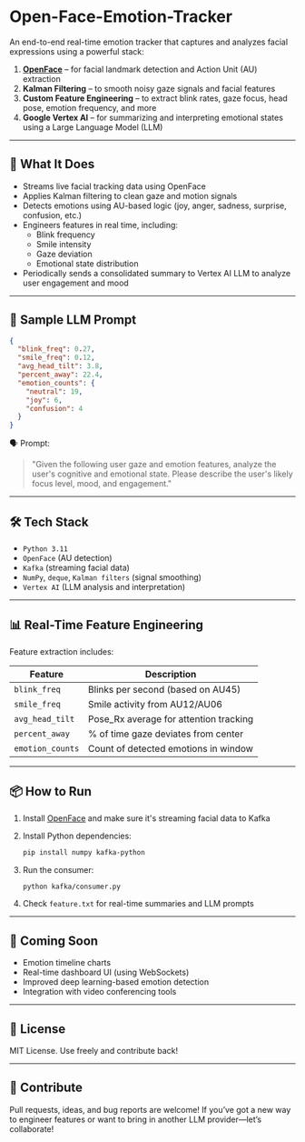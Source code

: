 
# Open-Face-Emotion-Tracker

An end-to-end real-time emotion tracker that captures and analyzes facial expressions using a powerful stack:

1. **[OpenFace](https://github.com/TadasBaltrusaitis/OpenFace)** – for facial landmark detection and Action Unit (AU) extraction  
2. **Kalman Filtering** – to smooth noisy gaze signals and facial features  
3. **Custom Feature Engineering** – to extract blink rates, gaze focus, head pose, emotion frequency, and more  
4. **Google Vertex AI** – for summarizing and interpreting emotional states using a Large Language Model (LLM)

---

## 🚀 What It Does

- Streams live facial tracking data using OpenFace
- Applies Kalman filtering to clean gaze and motion signals
- Detects emotions using AU-based logic (joy, anger, sadness, surprise, confusion, etc.)
- Engineers features in real time, including:
  - Blink frequency
  - Smile intensity
  - Gaze deviation
  - Emotional state distribution
- Periodically sends a consolidated summary to Vertex AI LLM to analyze user engagement and mood

---

## 🧠 Sample LLM Prompt

```json
{
  "blink_freq": 0.27,
  "smile_freq": 0.12,
  "avg_head_tilt": 3.8,
  "percent_away": 22.4,
  "emotion_counts": {
    "neutral": 19,
    "joy": 6,
    "confusion": 4
  }
}
````

🗣️ Prompt:

> "Given the following user gaze and emotion features, analyze the user's cognitive and emotional state. Please describe the user's likely focus level, mood, and engagement."

---

## 🛠️ Tech Stack

* `Python 3.11`
* `OpenFace` (AU detection)
* `Kafka` (streaming facial data)
* `NumPy`, `deque`, `Kalman filters` (signal smoothing)
* `Vertex AI` (LLM analysis and interpretation)

---

## 📊 Real-Time Feature Engineering

Feature extraction includes:

| Feature          | Description                             |
| ---------------- | --------------------------------------- |
| `blink_freq`     | Blinks per second (based on AU45)       |
| `smile_freq`     | Smile activity from AU12/AU06           |
| `avg_head_tilt`  | Pose\_Rx average for attention tracking |
| `percent_away`   | % of time gaze deviates from center     |
| `emotion_counts` | Count of detected emotions in window    |

---

## 📦 How to Run

1. Install [OpenFace](https://github.com/TadasBaltrusaitis/OpenFace) and make sure it's streaming facial data to Kafka
2. Install Python dependencies:

   ```bash
   pip install numpy kafka-python
   ```
3. Run the consumer:

   ```bash
   python kafka/consumer.py
   ```
4. Check `feature.txt` for real-time summaries and LLM prompts

---

## 🤖 Coming Soon

* Emotion timeline charts
* Real-time dashboard UI (using WebSockets)
* Improved deep learning-based emotion detection
* Integration with video conferencing tools

---

## 📄 License

MIT License. Use freely and contribute back!

---

## 🤝 Contribute

Pull requests, ideas, and bug reports are welcome!
If you’ve got a new way to engineer features or want to bring in another LLM provider—let’s collaborate!
